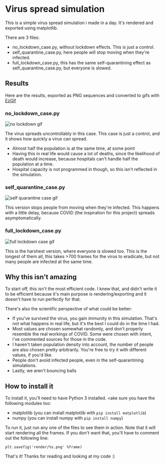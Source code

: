 # Virus spread simulation
This is a simple virus spread simulation i made in a day. It's rendered and exported using matplotlib.

There are 3 files:
- no_lockdown_case.py, without lockdown effects. This is just a control.
- self_quarantine_case.py, here people will stop moving when they're infected.
- full_lockdown_case.py, this has the same self-quarantining effect as self_quarantine_case.py, but everyone is slowed.

## Results
Here are the results, exported as PNG sequences and converted to gifs with [EzGif](https://ezgif.com/)

### no_lockdown_case.py

![no lockdown gif](results/no_lockdown_case.gif)

The virus spreads uncontrollably in this case. This case is just a control, and it shows how quickly a virus can spread. 

- Almost half the population is at the same time, at some point
- Having this in real life would cause a lot of deaths, since the likelihood of death would increase, because hospitals can't handle half the population at a time.
- Hospital capacity is not programmed in though, so this isn't reflected in the simulation.

### self_quarantine_case.py

![self quarantine case gif](results/self_quarantine_case.gif)

This version stops people from moving when they're infected. This happens with a little delay, because COVID (the inspiration for this project) spreads asymptomatically.

### full_lockdown_case.py

![full lockdown case gif](results/full_lockdown_case.gif)

This is the harshest version, where everyone is slowed too. This is the longest of them all, this takes >700 frames for the virus to eradicate, but not many people are infected at the same time.

## Why this isn't amazing
To start off, this isn't the most efficient code. I knew that, and didn't write it to be efficient because it's main purpose is rendering/exporting and it doesn't have to run perfectly for that.

There's also the scientific perspective of what could be better:
- If you've survived the virus, you gain immunity in this simulation. That's not what happens in real life, but it's the best I could do in the time I had.
- Most values are chosen somewhat randomly, and don't properly resemble the real workings of COVID. Some were chosen with intent, i've commented sources for those in the code.
- I haven't taken population density into account, the number of people are also chosen pretty arbitrarily. You're free to try it with different values, if you'd like.
- People don't avoid infected people, even in the self-quarantining simulations.
- Lastly, we aren't bouncing balls

## How to install it
To install it, you'll need to have Python 3 installed. <ake sure you have the following modules too:
- matplotlib (you can install matplotlib with ```pip install matplotlib```)
- numpy (you can install numpy with ```pip install numpy```)

To run it, just run any one of the files to see them in action. Note that it will start rendering all the frames. If you don't want that, you'll have to comment out the following line:

```
plt.savefig('render/%s.png' %frame)
```

That's it! Thanks for reading and looking at my code :)

